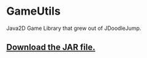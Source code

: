 GameUtils
=========

Java2D Game Library that grew out of JDoodleJump.

## [Download the JAR file.](https://github.org/ra4king/GameUtils/src/default/out/artifacts/GameUtils.jar/GameUtils.jar) ##

